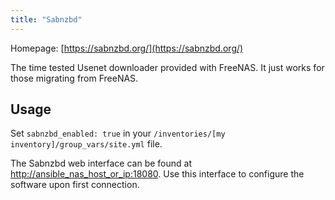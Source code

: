 ```yaml
---
title: "Sabnzbd"
---
```


Homepage: [https://sabnzbd.org/](https://sabnzbd.org/)

The time tested Usenet downloader provided with FreeNAS. It just works for those migrating from FreeNAS.

## Usage

Set `sabnzbd_enabled: true`  in your `/inventories/[my inventory]/group_vars/site.yml` file.

The Sabnzbd web interface can be found at [http://ansible_nas_host_or_ip:18080](http://ansible_nas_host_or_ip:18080). Use this interface to configure the software upon first connection.
